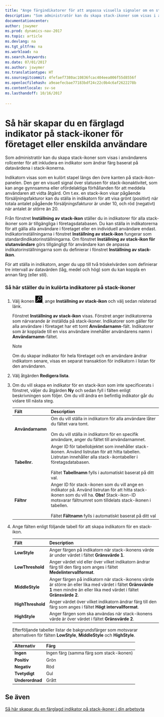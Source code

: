 ```yaml
---
title: "Ange färgindikatorer för att anpassa visuella signaler om en stack-ikons aktivitet för företaget eller enskilda användare"
description: "Som administratör kan du skapa stack-ikoner som visas i användarens rollcenter för att inkludera en indikator som ändrar färg baserat på datavärdena i stack-ikonerna."
documentationcenter: 
author: jswymer
ms.prod: dynamics-nav-2017
ms.topic: article
ms.devlang: na
ms.tgt_pltfrm: na
ms.workload: na
ms.search.keywords: 
ms.date: 07/01/2017
ms.author: jswymer
ms.translationtype: HT
ms.sourcegitcommit: 4fefaef7380ac10836fcac404eea006f55d8556f
ms.openlocfilehash: a9eaefecbae77183bdf24c22c0b4c6af2622278b
ms.contentlocale: sv-se
ms.lasthandoff: 10/16/2017

---
```

# <a name="how-to-set-up-a-colored-indicator-on-cues-for-the-company-or-individual-users"></a>Så här skapar du en färglagd indikator på stack-ikoner för företaget eller enskilda användare
Som administratör kan du skapa stack-ikoner som visas i användarens rollcenter för att inkludera en indikator som ändrar färg baserat på datavärdena i stack-ikonerna.  
  
Indikatorn visas som en kulört stapel längs den övre kanten på stack-ikon-panelen. Den ger en visuell signal över statusen för stack-ikonaktivitet, som kan ange gynnsamma eller ofördelaktiga förhållanden för att meddela användaren att vidta åtgärd. Om t.ex. en stack-ikon visar pågående försäljningsfakturor kan du ställa in indikatorn för att visa grönt (positivt) när totala antalet pågående försäljningsfakturor är under 10, och röd (negativt) när antalet är större än 20.  
  
Från fönstret **Inställning av stack-ikon** ställer du in indikatorer för alla stack-ikoner som är tillgängliga i företagsdatabasen. Du kan ställa in indikatorerna för att gälla alla användare i företaget eller en individuell användare endast. Indikatorinställningarna i fönstret **Inställning av stack-ikon** fungerar som standardindikatorinställningarna. Om fönstret **Inställning av stack-ikon för slutanvändare** görs tillgängligt för användare kan de anpassa indikatorinställningarna som du definierar i fönstret **Inställning av stack-ikon**.  
  
För att ställa in indikatorn, anger du upp till två tröskelvärden som definierar tre intervall av datavärden (låg, medel och hög) som du kan koppla en annan färg (eller stil).  
  
### <a name="to-set-up-colored-indicators-on-cues"></a>Så här ställer du in kulörta indikatorer på stack-ikoner  
1. Välj ikonen ![Söka efter sida eller rapport](media/ui-search/search_small.png "ikonen Söka efter sida eller rapport"), ange **Inställning av stack-ikon** och välj sedan relaterad länk.  
  
     Fönstret **Inställning av stack-ikon** visas. Fönstret anger indikatorerna som närvarande är inställda på stack-ikoner. Indikatorer som gäller för alla användare i företaget har ett tomt **Användarnamn**-fält. Indikatorer som är kopplade till en viss användare innehåller användarens namn i **Användarnamn**-fältet.  
  
    > [!NOTE]  
    >  Om du skapar indikator för hela företaget och en användare ändrar indikatorn senare, visas en separat transaktion för indikatorn i listan för den användaren.  
  
2. Välj åtgärden **Redigera lista**.  
3. Om du vill skapa en indikator för en stack-ikon som inte specificerats i fönstret, väljer du åtgärden **Ny** och sedan fyll i fälten enligt beskrivningen som följer. Om du vill ändra en befintlig indikator går du vidare till nästa steg.  
  
    |  Fält  |  Description  |    
    |---------|---------------|  
    |**Användarnamn**|Om du vill ställa in indikatorn för alla användare låter du fältet vara tomt.<br /><br /> Om du vill ställa in indikatorn för en specifik användare, anger du fältet till användarnamnet.|  
    |**Tabellnr.**|Anger ID för tabellobjektet som innehåller stack-ikonen. Använd listrutan för att hitta tabellen. Listrutan innehåller alla stack-ikontabeller i företagsdatabasen.<br /><br /> Fältet **Tabellnamn** fylls i automatiskt baserat på ditt val.|  
    |**Fältnr**|Anger ID för stack-ikonen som du vill ange en indikator på. Använd listrutan för att hitta stack-ikonen som du vill ha. **Obs!**  Stack-ikon-ID motsvarar fältnumret som tilldelats stack-ikonen i tabellen. <br /><br /> Fältet **Fältnamn** fylls i automatiskt baserat på ditt val|  
  
4. Ange fälten enligt följande tabell för att skapa indikatorn för en stack-ikon.  
  
    |  Fält  |  Description  |    
    |---------|---------------|  
    |**LowStyle**|Anger färgen på indikatorn när stack-ikonens värde är under värdet i fältet **Gränsvärde 1**.|  
    |**LowThreshold**|Anger värdet vid eller över vilket indikatorn ändrar färg till den färg som anges i fältet **Medelintervallformat**.|  
    |**MiddleStyle**|Anger färgen på indikatorn när stack-ikonens värde är större än eller lika med värdet i fältet **Gränsvärde 1** men mindre än eller lika med värdet i fältet **Gränsvärde 2**.|  
    |**HighThreshold**|Anger värdet över vilket indikatorn ändrar färg till den färg som anges i fältet **Högt intervallformat**.|  
    |**HighStyle**|Anger färgen som ska användas när stack-ikonens värde är över värdet i fältet **Gränsvärde 2**.|  
  
     Efterföljande tabeller listar de bakgrundsfärger som motsvarar alternativen för fälten **LowStyle**, **MiddleStyle** och **HighStyle**.  
  
    |  Alternativ  |  Färg  |  
    |----------|---------|  
    |**Ingen**|Ingen färg (samma färg som stack-ikonen)|  
    |**Positiv**|Grön|  
    |**Negativ**|Röd|  
    |**Tvetydigt**|Gul|  
    |**Underordnad**|Grått|  
  
## <a name="see-also"></a>Se även  
[Så här skapar du en färglagd indikator på stack-ikoner i din arbetsyta](ui-how-setup-colored-indicator-cues.md)  
